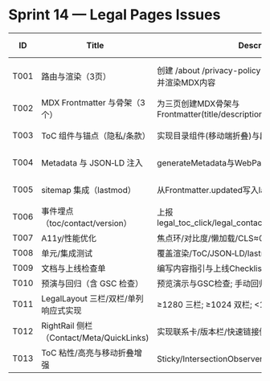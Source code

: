 # Sprint 14 — Legal Pages Issues

| ID   | Title                         | Description                                                                 | Acceptance Criteria                                   | Labels               | Est.(h) | Depends On |
|------|-------------------------------|-----------------------------------------------------------------------------|-------------------------------------------------------|----------------------|---------|------------|
| T001 | 路由与渲染（3页）              | 创建 /about /privacy-policy /terms-of-service 的页面并渲染MDX内容              | 三页可访问; H1/Title/Meta/Canonical 初始正确          | Legal;FE             | 6       |            |
| T002 | MDX Frontmatter 与骨架（3个）  | 为三页创建MDX骨架与Frontmatter(title/description/slug/updated/version/toc)   | Frontmatter校验通过; 初始内容可渲染                   | Legal;Content        | 6       | T001       |
| T003 | ToC 组件与锚点（隐私/条款）     | 实现目录组件(移动端折叠)与段落锚点                                              | 目录点击定位正确; 锚点工作; 事件记录                  | Legal;UI             | 6       | T001       |
| T004 | Metadata 与 JSON‑LD 注入       | generateMetadata与WebPage+BreadcrumbList注入                                  | Rich Results无告警; Meta与Canonical正确              | Legal;SEO            | 4       | T001       |
| T005 | sitemap 集成（lastmod）        | 从Frontmatter.updated写入lastmod(回退mtime)                                   | sitemap节点与lastmod正确                              | Legal;Sitemap        | 4       | T002       |
| T006 | 事件埋点（toc/contact/version）| 上报legal_toc_click/legal_contact_click/legal_version_view                    | mock gtag载荷正确; DebugView可见                      | Legal;Analytics      | 4       | T003;T004  |
| T007 | A11y/性能优化                  | 焦点环/对比度/懒加载/CLS≈0/移动适配                                           | axe通过; CLS≈0                                        | Legal;A11y;Perf      | 4       |            |
| T008 | 单元/集成测试                  | 覆盖渲染/ToC/JSON‑LD/lastmod/事件与快照                                        | CI通过; 覆盖率符合基线                                 | Legal;Testing        | 6       | T001;T007  |
| T009 | 文档与上线检查单               | 编写内容指引与上线Checklist                                                   | 文档可被团队独立跟随                                   | Legal;Docs           | 4       | T001;T008  |
| T010 | 预演与回归（含 GSC 检查）      | 预览演示与GSC检查; 手动回归关键路径                                           | 预演通过; GSC无新告警                                  | Legal;Review         | 4       | ALL        |
| T011 | LegalLayout 三栏/双栏/单列响应式实现 | ≥1280 三栏; ≥1024 双栏; <1024 单列; 栅格与容器优化                              | 宽屏三栏可用; 中屏双栏; 小屏单列; CLS≈0                | Legal;UI             | 6       | T001       |
| T012 | RightRail 侧栏（Contact/Meta/QuickLinks) | 实现联系卡/版本栏/快速链接侧卡并接入事件                                      | 右栏组件渲染; 事件载荷正确                              | Legal;UI;Analytics    | 6       | T001       |
| T013 | ToC 粘性/高亮与移动折叠增强      | Sticky/IntersectionObserver 高亮; 移动端折叠                                     | 目录粘性与高亮正确; 移动折叠可用; 事件记录              | Legal;UI             | 4       | T003       |
